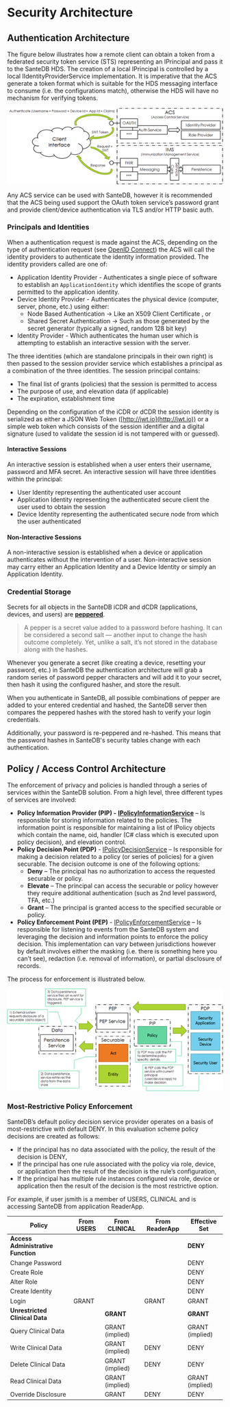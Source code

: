 # Security Architecture

## Authentication Architecture

The figure below illustrates how a remote client can obtain a token from a federated security token service (STS) representing an IPrincipal and pass it to the SanteDB HDS. The creation of a local IPrincipal is controlled by a local IIdentityProviderService implementation. It is imperative that the ACS generate a token format which is suitable for the HDS messaging interface to consume (i.e. the configurations match), otherwise the HDS will have no mechanism for verifying tokens.

![](<../.gitbook/assets/image (155).png>)

Any ACS service can be used with SanteDB, however it is recommended that the ACS being used support the OAuth token service’s password grant and provide client/device authentication via TLS and/or HTTP basic auth.

### Principals and Identities

When a authentication request is made against the ACS, depending on the type of authentication request (see [OpenID Connect](../developers/service-apis/openid-connect/#grant-types)) the ACS will call the identity providers to authenticate the identity information provided. The identity providers called are one of:

* Application Identity Provider - Authenticates a single piece of software to establish an `ApplicationIdentity` which identifies the scope of grants permitted to the application identity.
* Device Identity Provider - Authenticates the physical device (computer, server, phone, etc.) using either:
  * Node Based Authentication -> Like an X509 Client Certificate , or
  * Shared Secret Authentication -> Such as those generated by the secret generator (typically a signed, random 128 bit key)
* Identity Provider - Which authenticates the human user which is attempting to establish an interactive session with the server.&#x20;

The three identities (which are standalone principals in their own right) is then passed to the session provider service which establishes a principal as a combination of the three identities. The session principal contains:

* The final list of grants (policies) that the session is permitted to access
* The purpose of use, and elevation data (if applicable)
* The expiration, establishment time

Depending on the configuration of the iCDR or dCDR the session identity is serialized as either a JSON Web Token ([http://jwt.io](http://jwt.io)) or a simple web token which consists of the session identifier and a digital signature (used to validate the session id is not tampered with or guessed).

#### Interactive Sessions

An interactive session is established when a user enters their username, password and MFA secret. An interactive session will have three identities within the principal:

* User Identity representing the authenticated user account&#x20;
* Application Identity representing the authenticated secure client the user used to obtain the session
* Device Identity representing the authenticated secure node from which the user authenticated

#### Non-Interactive Sessions

A non-interactive session is established when a device or application authenticates without the intervention of a user. Non-interactive session may carry either an Application Identity and a Device Identity or simply an Application Identity.

### Credential Storage

Secrets for all objects in the SanteDB iCDR and dCDR (applications, devices, and users) are [**peppered**](https://nordpass.com/blog/pepper-password/).&#x20;

> A pepper is a secret value added to a password before hashing. It can be considered a second salt — another input to change the hash outcome completely. Yet, unlike a salt, it’s not stored in the database along with the hashes.

Whenever you generate a secret (like creating a device, resetting your password, etc.) in SanteDB the authentication architecture will grab a random series of password pepper characters and will add it to your secret, then hash it using the configured hasher, and store the result.

When you authenticate in SanteDB, all possible combinations of pepper are added to your entered credential and hashed, the SanteDB server then compares the peppered hashes with the stored hash to verify your login credentials.&#x20;

Additionally, your password is re-peppered and re-hashed. This means that the password hashes in SanteDB's security tables change with each authentication.

## Policy / Access Control Architecture

The enforcement of privacy and policies is handled through a series of services within the SanteDB solution. From a high level, three different types of services are involved:

* **Policy Information Provider (PIP) -** [**IPolicyInformationService**](../developers/server-plugins/service-definitions/security-services/policy-services/ipolicyinformationservice.md) – Is responsible for storing information related to the policies. The information point is responsible for maintaining a list of IPolicy objects which contain the name, oid, handler (C# class which is executed upon policy decision), and elevation control.
* **Policy Decision Point (PDP)** - [IPolicyDecisionService](../developers/server-plugins/service-definitions/security-services/policy-services/ipolicydecisionservice.md) – Is responsible for making a decision related to a policy (or series of policies) for a given securable. The decision outcome is one of the following options:
  * **Deny** – The principal has no authorization to access the requested securable or policy.
  * **Elevate** – The principal can access the securable or policy however they require additional authentication (such as 2nd level password, TFA, etc.)
  * **Grant** – The principal is granted access to the specified securable or policy.
* **Policy Enforcement Point (PEP)** - [IPolicyEnforcementService](../developers/server-plugins/service-definitions/security-services/policy-services/ipolicyenforcementservice.md) – Is responsible for listening to events from the SanteDB system and leveraging the decision and information points to enforce the policy decision. This implementation can vary between jurisdictions however by default involves either the masking (i.e. there is something here you can’t see), redaction (i.e. removal of information), or partial disclosure of records.

The process for enforcement is illustrated below.

![](<../.gitbook/assets/image (156).png>)

### Most-Restrictive Policy Enforcement

SanteDB’s default policy decision service provider operates on a basis of most-restrictive with default DENY. In this evaluation scheme policy decisions are created as follows:

* If the principal has no data associated with the policy, the result of the decision is DENY,
* If the principal has one rule associated with the policy via role, device, or application then the result of the decision is the rule’s configuration,
* If the principal has multiple rule instances configured via role, device or application then the result of the decision is the most restrictive option.

For example, if user jsmith is a member of USERS, CLINICAL and is accessing SanteDB from application ReaderApp.

| **Policy**                         | **From USERS** | **From CLINICAL** | **From ReaderApp** | **Effective Set** |
| ---------------------------------- | -------------- | ----------------- | ------------------ | ----------------- |
| **Access Administrative Function** |                |                   |                    | **DENY**          |
| Change Password                    |                |                   |                    | DENY              |
| Create Role                        |                |                   |                    | DENY              |
| Alter Role                         |                |                   |                    | DENY              |
| Create Identity                    |                |                   |                    | DENY              |
| Login                              | GRANT          |                   | GRANT              | GRANT             |
| **Unrestricted Clinical Data**     |                | **GRANT**         |                    | **GRANT**         |
| Query Clinical Data                |                | GRANT (implied)   |                    | GRANT (implied)   |
| Write Clinical Data                |                | GRANT (implied)   | DENY               | DENY              |
| Delete Clinical Data               |                | GRANT (implied)   | DENY               | DENY              |
| Read Clinical Data                 |                | GRANT (implied)   |                    | GRANT (implied)   |
| Override Disclosure                |                | GRANT             | DENY               | DENY              |
